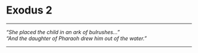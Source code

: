 # Exodus 2

---  

_“She placed the child in an ark of bulrushes…”_  
_“And the daughter of Pharaoh drew him out of the water.”_  

---  

